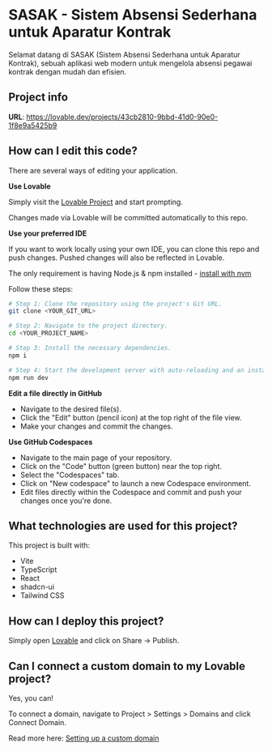 # SASAK - Sistem Absensi Sederhana untuk Aparatur Kontrak

Selamat datang di SASAK (Sistem Absensi Sederhana untuk Aparatur Kontrak), sebuah aplikasi web modern untuk mengelola absensi pegawai kontrak dengan mudah dan efisien.

## Project info

**URL**: https://lovable.dev/projects/43cb2810-9bbd-41d0-90e0-1f8e9a5425b9

## How can I edit this code?

There are several ways of editing your application.

**Use Lovable**

Simply visit the [Lovable Project](https://lovable.dev/projects/43cb2810-9bbd-41d0-90e0-1f8e9a5425b9) and start prompting.

Changes made via Lovable will be committed automatically to this repo.

**Use your preferred IDE**

If you want to work locally using your own IDE, you can clone this repo and push changes. Pushed changes will also be reflected in Lovable.

The only requirement is having Node.js & npm installed - [install with nvm](https://github.com/nvm-sh/nvm#installing-and-updating)

Follow these steps:

```sh
# Step 1: Clone the repository using the project's Git URL.
git clone <YOUR_GIT_URL>

# Step 2: Navigate to the project directory.
cd <YOUR_PROJECT_NAME>

# Step 3: Install the necessary dependencies.
npm i

# Step 4: Start the development server with auto-reloading and an instant preview.
npm run dev
```

**Edit a file directly in GitHub**

- Navigate to the desired file(s).
- Click the "Edit" button (pencil icon) at the top right of the file view.
- Make your changes and commit the changes.

**Use GitHub Codespaces**

- Navigate to the main page of your repository.
- Click on the "Code" button (green button) near the top right.
- Select the "Codespaces" tab.
- Click on "New codespace" to launch a new Codespace environment.
- Edit files directly within the Codespace and commit and push your changes once you're done.

## What technologies are used for this project?

This project is built with:

- Vite
- TypeScript
- React
- shadcn-ui
- Tailwind CSS

## How can I deploy this project?

Simply open [Lovable](https://lovable.dev/projects/43cb2810-9bbd-41d0-90e0-1f8e9a5425b9) and click on Share -> Publish.

## Can I connect a custom domain to my Lovable project?

Yes, you can!

To connect a domain, navigate to Project > Settings > Domains and click Connect Domain.

Read more here: [Setting up a custom domain](https://docs.lovable.dev/tips-tricks/custom-domain#step-by-step-guide)

